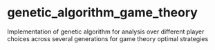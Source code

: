# genetic_algorithm_game_theory
Implementation of genetic algorithm for analysis over different player choices across several generations for game theory optimal strategies
